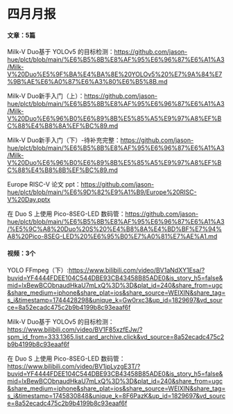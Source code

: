 # 四月月报

#### 文章：5篇

Milk-V Duo基于 YOLOv5 的目标检测：https://github.com/jason-hue/plct/blob/main/%E6%B5%8B%E8%AF%95%E6%96%87%E6%A1%A3/Milk-V%20Duo%E5%9F%BA%E4%BA%8E%20YOLOv5%20%E7%9A%84%E7%9B%AE%E6%A0%87%E6%A3%80%E6%B5%8B.md

Milk-V Duo新手入门（上）：https://github.com/jason-hue/plct/blob/main/%E6%B5%8B%E8%AF%95%E6%96%87%E6%A1%A3/Milk-V%20Duo%E6%96%B0%E6%89%8B%E5%85%A5%E9%97%A8%EF%BC%88%E4%B8%8A%EF%BC%89.md

Milk-V Duo新手入门（下）-待补充完整：https://github.com/jason-hue/plct/blob/main/%E6%B5%8B%E8%AF%95%E6%96%87%E6%A1%A3/Milk-V%20Duo%E6%96%B0%E6%89%8B%E5%85%A5%E9%97%A8%EF%BC%88%E4%B8%8B%EF%BC%89.md

Europe RISC-V 论文 ppt：https://github.com/jason-hue/plct/blob/main/%E6%9D%82%E9%A1%B9/Europe%20RISC-V%20Day.pptx

在 Duo S 上使用 Pico-8SEG-LED 数码管：https://github.com/jason-hue/plct/blob/main/%E6%B5%8B%E8%AF%95%E6%96%87%E6%A1%A3/%E5%9C%A8%20Duo%20S%20%E4%B8%8A%E4%BD%BF%E7%94%A8%20Pico-8SEG-LED%20%E6%95%B0%E7%A0%81%E7%AE%A1.md

#### 视频：3个

YOLO FFmpeg（下）:https://www.bilibili.com/video/BV1aNdXY1Esa/?buvid=YF4444FDEE104C544DBE93CB43458B85ADE0&is_story_h5=false&mid=lxBewBCObnaudHkaU7mLxQ%3D%3D&plat_id=240&share_from=ugc&share_medium=iphone&share_plat=ios&share_source=WEIXIN&share_tag=s_i&timestamp=1744428298&unique_k=Gw0rxc3&up_id=1829697&vd_source=8a52ecadc475c2b9b4199b8c93eaaf6f

Milk-V Duo基于 YOLOv5 的目标检测：https://www.bilibili.com/video/BV1F85xzfEJw/?spm_id_from=333.1365.list.card_archive.click&vd_source=8a52ecadc475c2b9b4199b8c93eaaf6f

在 Duo S 上使用 Pico-8SEG-LED 数码管：https://www.bilibili.com/video/BV1jpLyzgE3T/?buvid=YF4444FDEE104C544DBE93CB43458B85ADE0&is_story_h5=false&mid=lxBewBCObnaudHkaU7mLxQ%3D%3D&plat_id=240&share_from=ugc&share_medium=iphone&share_plat=ios&share_source=WEIXIN&share_tag=s_i&timestamp=1745830848&unique_k=8F6PazK&up_id=1829697&vd_source=8a52ecadc475c2b9b4199b8c93eaaf6f